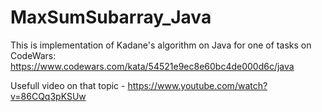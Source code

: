 # MaxSumSubarray_Java

This is implementation of Kadane's algorithm on Java for one of tasks on CodeWars: https://www.codewars.com/kata/54521e9ec8e60bc4de000d6c/java

Usefull video on that topic - https://www.youtube.com/watch?v=86CQq3pKSUw
